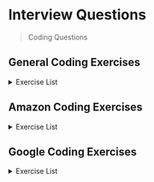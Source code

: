 # Interview Questions
> Coding Questions

## General Coding Exercises
<details>
  <summary>Exercise List</summary>
  <table>
    <thead>
      <tr>
        <th>Easy</th>
        <th>Intermediate</th>
        <th>Difficult</th>
      </tr>
    </thead>
    <tbody>
      <tr valign="top">
        <td>
          <ul>
            <li><a href="https://leetcode.com/problems/two-sum/">Two Sum</a></li>
            <li><a href="https://leetcode.com/problems/find-the-index-of-the-first-occurrence-in-a-string/">Find the Index of the First Occurrence in a String</a></li>
            <li><a href="https://leetcode.com/problems/remove-element/">Remove Element</a></li>
            <li><a href="https://leetcode.com/problems/remove-duplicates-from-sorted-array/">Remove Duplicates from Sorted Array</a></li>
            <li><a href="https://leetcode.com/problems/merge-two-sorted-lists/">Merge Two Sorted Lists</a></li>
            <li><a href="https://leetcode.com/problems/valid-parentheses/">Valid Parentheses</a></li>
            <li><a href="https://leetcode.com/problems/longest-common-prefix/">Longest Common Prefix</a></li>
            <li><a href="https://leetcode.com/problems/roman-to-integer/">Roman to Integer</a></li>
            <li><a href="https://leetcode.com/problems/palindrome-number/">Palindrome Number</a></li>
            <li><a href="https://leetcode.com/problems/add-binary/">Add Binary</a></li>
            <li><a href="https://leetcode.com/problems/sqrtx/">Sqrt(x)</a></li>
            <li><a href="https://leetcode.com/problems/climbing-stairs/">Climbing Stairs</a></li>
            <li><a href="https://leetcode.com/problems/remove-duplicates-from-sorted-list/">Remove Duplicates from Sorted List</a></li>
            <li><a href="https://leetcode.com/problems/merge-sorted-array/">Merge Sorted Array</a></li>
            <li><a href="https://leetcode.com/problems/binary-tree-inorder-traversal/">Binary Tree Inorder Traversal</a></li>
            <li><a href="https://leetcode.com/problems/same-tree/">Same Tree</a></li>
            <li><a href="https://leetcode.com/problems/symmetric-tree/">Symmetric Tree</a></li>
            <li><a href="https://leetcode.com/problems/maximum-depth-of-binary-tree/">Maximum Depth of Binary Tree</a></li>
            <li><a href="https://leetcode.com/problems/convert-sorted-array-to-binary-search-tree/">Convert Sorted Array to Binary Search Tree</a></li>
            <li><a href="https://leetcode.com/problems/plus-one/">Plus One</a></li>
            <li><a href="https://leetcode.com/problems/length-of-last-word/">Length of Last Word</a></li>
            <li><a href="https://leetcode.com/problems/search-insert-position/">Search Insert Position</a></li>
            <li><a href="https://leetcode.com/problems/find-the-index-of-the-first-occurrence-in-a-string/">Find the Index of the First Occurrence in a String</a></li>
            <li><a href="https://leetcode.com/problems/linked-list-cycle/">Linked List Cycle</a></li>
            <li><a href="https://leetcode.com/problems/pascals-triangle/">Pascal&#39;s Triangle</a></li>
            <li><a href="https://leetcode.com/problems/path-sum/">Path Sum</a></li>
            <li><a href="https://leetcode.com/problems/same-tree/">Same Tree</a></li>
          </ul>
        </td>      
        <td>
          <ul>
            <li><a href="https://leetcode.com/problems/smallest-string-starting-from-leaf/">Smallest String Starting From Leaf</a></li>
            <li><a href="https://leetcode.com/problems/reverse-integer/">Reverse Integer</a></li>
            <li><a href="https://leetcode.com/problems/longest-substring-without-repeating-characters/">Longest Substring Without Repeating Characters</a></li>
            <li><a href="https://leetcode.com/problems/add-two-numbers/">Add Two Numbers</a></li>
            <li><a href="https://leetcode.com/problems/reverse-integer/">Reverse Integer</a></li>
            <li><a href="https://leetcode.com/problems/zigzag-conversion/">Zigzag Conversion</a></li>
            <li><a href="https://leetcode.com/problems/longest-palindromic-substring/">Longest Palindromic Substring</a></li>
            <li><a href="https://leetcode.com/problems/word-search/">Word Search</a></li>
            <li><a href="https://leetcode.com/problems/simplify-path/">Simplify Path</a></li>
            <li><a href="https://leetcode.com/problems/group-anagrams/">Group Anagrams</a></li>
            <li><a href="https://leetcode.com/problems/powx-n/">Pow(x, n)</a></li>
            <li><a href="https://leetcode.com/problems/maximum-subarray/">Maximum Subarray</a></li>
            <li><a href="https://leetcode.com/problems/jump-game-ii/">Jump Game II</a></li>
            <li><a href="https://leetcode.com/problems/combination-sum/">Combination Sum</a></li>
            <li><a href="https://leetcode.com/problems/count-and-say/">Count and Say</a></li>
            <li><a href="https://leetcode.com/problems/next-permutation/">Next Permutation</a></li>
            <li><a href="https://leetcode.com/problems/swap-nodes-in-pairs/">Swap Nodes in Pairs</a></li>
          </ul>
        </td>      
        <td>
          <ul>
            <li><a href="https://leetcode.com/problems/longest-increasing-subsequence-ii/">Longest Increasing Subsequence II</a></li>
            <li><a href="https://leetcode.com/problems/number-of-beautiful-integers-in-the-range/">Number of Beautiful Integers in the Range</a></li>
            <li><a href="https://leetcode.com/problems/count-of-smaller-numbers-after-self/">Count of Smaller Numbers After Self</a></li>
            <li><a href="https://leetcode.com/problems/frog-jump/">Frog Jump</a></li>
            <li><a href="https://leetcode.com/problems/split-array-largest-sum/">Split Array Largest Sum</a></li>
            <li><a href="https://leetcode.com/problems/maximum-average-subarray-ii/">Maximum Average Subarray II</a></li>
            <li><a href="https://leetcode.com/problems/maximum-average-subarray-ii/">Maximum Average Subarray II</a></li>
            <li><a href="https://leetcode.com/problems/unique-paths-iii/">Unique Paths III</a></li>
            <li><a href="https://leetcode.com/problems/median-of-two-sorted-arrays/">Median of Two Sorted Arrays</a></li>
            <li><a href="https://leetcode.com/problems/merge-k-sorted-lists/">Merge k Sorted Lists</a></li>
            <li><a href="https://leetcode.com/problems/sudoku-solver/">Sudoku Solver</a></li>
            <li><a href="https://leetcode.com/problems/trapping-rain-water/">Trapping Rain Water</a></li>
            <li><a href="https://leetcode.com/problems/swap-nodes-in-pairs/">Swap Nodes in Pairs</a></li>
          </ul>
        </td>
      </tr>
    </tbody>
  </table>
</details>

## Amazon Coding Exercises
<details>
  <summary>Exercise List</summary>
  <table>
    <thead>
      <tr>
        <th width="500px">Easy</th>
        <th width="500px">Intermediate</th>
        <th width="500px">Difficult</th>
      </tr>
    </thead>
    <tbody>
      <tr width="600px">
        <td>
          <ul>
            <li><a href="#">Todo</a></li>
          </ul>
        </td>
        <td>
          <ul>
            <li><a href="#">Todo</a></li>
          </ul>
        </td>
        <td>
          <ul>
            <li><a href="#">Todo</a></li>
          </ul>
        </td>
      </tr>
    </tbody>
  </table>
</details>

## Google Coding Exercises
<details>
  <summary>Exercise List</summary>
  <table>
    <thead>
      <tr>
        <th width="500px">Easy</th>
        <th width="500px">Intermediate</th>
        <th width="500px">Difficult</th>
      </tr>
    </thead>
    <tbody>
      <tr width="600px">
        <td>
          <ul>
            <li><a href="#">Todo</a></li>
          </ul>
        </td>
        <td>
          <ul>
            <li><a href="#">Todo</a></li>
          </ul>
        </td>
        <td>
          <ul>
            <li><a href="#">Todo</a></li>
          </ul>
        </td>
      </tr>
    </tbody>
  </table>
</details>
